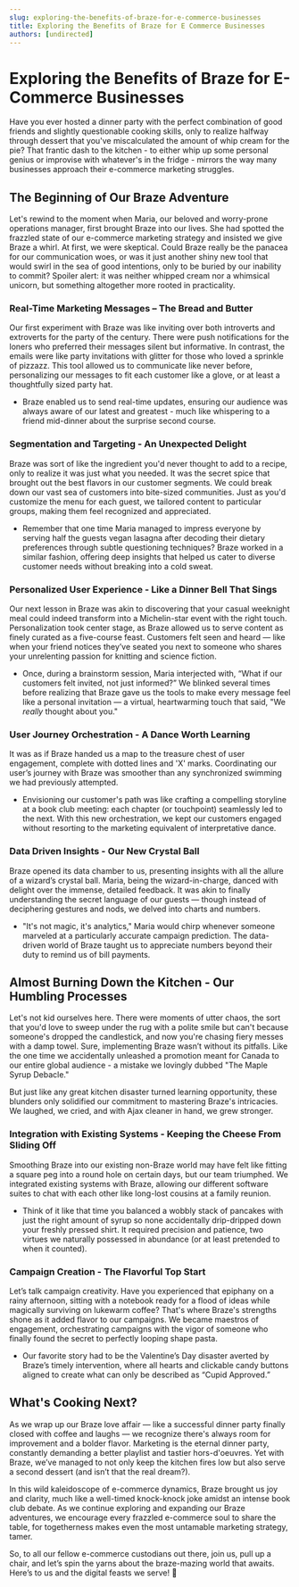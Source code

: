 ```yaml
---
slug: exploring-the-benefits-of-braze-for-e-commerce-businesses
title: Exploring the Benefits of Braze for E Commerce Businesses
authors: [undirected]
---
```



# Exploring the Benefits of Braze for E-Commerce Businesses

Have you ever hosted a dinner party with the perfect combination of good friends and slightly questionable cooking skills, only to realize halfway through dessert that you've miscalculated the amount of whip cream for the pie? That frantic dash to the kitchen - to either whip up some personal genius or improvise with whatever's in the fridge - mirrors the way many businesses approach their e-commerce marketing struggles.

## The Beginning of Our Braze Adventure

Let's rewind to the moment when Maria, our beloved and worry-prone operations manager, first brought Braze into our lives. She had spotted the frazzled state of our e-commerce marketing strategy and insisted we give Braze a whirl. At first, we were skeptical. Could Braze really be the panacea for our communication woes, or was it just another shiny new tool that would swirl in the sea of good intentions, only to be buried by our inability to commit? Spoiler alert: it was neither whipped cream nor a whimsical unicorn, but something altogether more rooted in practicality.

### Real-Time Marketing Messages – The Bread and Butter

Our first experiment with Braze was like inviting over both introverts and extroverts for the party of the century. There were push notifications for the loners who preferred their messages silent but informative. In contrast, the emails were like party invitations with glitter for those who loved a sprinkle of pizzazz. This tool allowed us to communicate like never before, personalizing our messages to fit each customer like a glove, or at least a thoughtfully sized party hat. 

* Braze enabled us to send real-time updates, ensuring our audience was always aware of our latest and greatest - much like whispering to a friend mid-dinner about the surprise second course.

### Segmentation and Targeting - An Unexpected Delight

Braze was sort of like the ingredient you'd never thought to add to a recipe, only to realize it was just what you needed. It was the secret spice that brought out the best flavors in our customer segments. We could break down our vast sea of customers into bite-sized communities. Just as you'd customize the menu for each guest, we tailored content to particular groups, making them feel recognized and appreciated.

* Remember that one time Maria managed to impress everyone by serving half the guests vegan lasagna after decoding their dietary preferences through subtle questioning techniques? Braze worked in a similar fashion, offering deep insights that helped us cater to diverse customer needs without breaking into a cold sweat.

### Personalized User Experience - Like a Dinner Bell That Sings

Our next lesson in Braze was akin to discovering that your casual weeknight meal could indeed transform into a Michelin-star event with the right touch. Personalization took center stage, as Braze allowed us to serve content as finely curated as a five-course feast. Customers felt seen and heard — like when your friend notices they’ve seated you next to someone who shares your unrelenting passion for knitting and science fiction.

* Once, during a brainstorm session, Maria interjected with, “What if our customers felt invited, not just informed?” We blinked several times before realizing that Braze gave us the tools to make every message feel like a personal invitation — a virtual, heartwarming touch that said, "We *really* thought about you."

### User Journey Orchestration - A Dance Worth Learning

It was as if Braze handed us a map to the treasure chest of user engagement, complete with dotted lines and 'X' marks. Coordinating our user’s journey with Braze was smoother than any synchronized swimming we had previously attempted. 

* Envisioning our customer's path was like crafting a compelling storyline at a book club meeting: each chapter (or touchpoint) seamlessly led to the next. With this new orchestration, we kept our customers engaged without resorting to the marketing equivalent of interpretative dance. 

### Data Driven Insights - Our New Crystal Ball

Braze opened its data chamber to us, presenting insights with all the allure of a wizard’s crystal ball. Maria, being the wizard-in-charge, danced with delight over the immense, detailed feedback. It was akin to finally understanding the secret language of our guests — though instead of deciphering gestures and nods, we delved into charts and numbers.

* "It's not magic, it's analytics," Maria would chirp whenever someone marveled at a particularly accurate campaign prediction. The data-driven world of Braze taught us to appreciate numbers beyond their duty to remind us of bill payments. 

## Almost Burning Down the Kitchen - Our Humbling Processes

Let's not kid ourselves here. There were moments of utter chaos, the sort that you'd love to sweep under the rug with a polite smile but can't because someone's dropped the candlestick, and now you're chasing fiery messes with a damp towel. Sure, implementing Braze wasn’t without its pitfalls. Like the one time we accidentally unleashed a promotion meant for Canada to our entire global audience - a mistake we lovingly dubbed "The Maple Syrup Debacle."

But just like any great kitchen disaster turned learning opportunity, these blunders only solidified our commitment to mastering Braze's intricacies. We laughed, we cried, and with Ajax cleaner in hand, we grew stronger.

### Integration with Existing Systems - Keeping the Cheese From Sliding Off

Smoothing Braze into our existing non-Braze world may have felt like fitting a square peg into a round hole on certain days, but our team triumphed. We integrated existing systems with Braze, allowing our different software suites to chat with each other like long-lost cousins at a family reunion. 

* Think of it like that time you balanced a wobbly stack of pancakes with just the right amount of syrup so none accidentally drip-dripped down your freshly pressed shirt. It required precision and patience, two virtues we naturally possessed in abundance (or at least pretended to when it counted).

### Campaign Creation - The Flavorful Top Start

Let’s talk campaign creativity. Have you experienced that epiphany on a rainy afternoon, sitting with a notebook ready for a flood of ideas while magically surviving on lukewarm coffee? That's where Braze's strengths shone as it added flavor to our campaigns. We became maestros of engagement, orchestrating campaigns with the vigor of someone who finally found the secret to perfectly looping shape pasta.

* Our favorite story had to be the Valentine’s Day disaster averted by Braze’s timely intervention, where all hearts and clickable candy buttons aligned to create what can only be described as “Cupid Approved.”

## What's Cooking Next?

As we wrap up our Braze love affair — like a successful dinner party finally closed with coffee and laughs — we recognize there's always room for improvement and a bolder flavor. Marketing is the eternal dinner party, constantly demanding a better playlist and tastier hors-d'oeuvres. Yet with Braze, we’ve managed to not only keep the kitchen fires low but also serve a second dessert (and isn’t that the real dream?).

In this wild kaleidoscope of e-commerce dynamics, Braze brought us joy and clarity, much like a well-timed knock-knock joke amidst an intense book club debate. As we continue exploring and expanding our Braze adventures, we encourage every frazzled e-commerce soul to share the table, for togetherness makes even the most untamable marketing strategy, tamer. 

So, to all our fellow e-commerce custodians out there, join us, pull up a chair, and let’s spin the yarns about the braze-mazing world that awaits. Here’s to us and the digital feasts we serve! 🥂